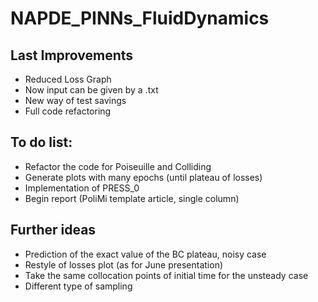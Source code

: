 # NAPDE_PINNs_FluidDynamics

## Last Improvements
- Reduced Loss Graph
- Now input can be given by a .txt
- New way of test savings
- Full code refactoring

## To do list:
- Refactor the code for Poiseuille and Colliding
- Generate plots with many epochs (until plateau of losses)
- Implementation of PRESS_0
- Begin report (PoliMi template article, single column)

## Further ideas
- Prediction of the exact value of the BC plateau, noisy case
- Restyle of losses plot (as for June presentation)
- Take the same collocation points of initial time for the unsteady case
- Different type of sampling
